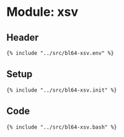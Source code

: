 # Module: xsv

## Header

```shell
{% include "../src/bl64-xsv.env" %}
```

## Setup

```shell
{% include "../src/bl64-xsv.init" %}
```

## Code

```shell
{% include "../src/bl64-xsv.bash" %}
```
